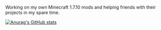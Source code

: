 Working on my own Minecraft 1.7.10 mods and helping friends with their projects in my spare time.

[![Anurag's GitHub stats](https://github-readme-stats.vercel.app/api?username=matt-159&hide=stars&count_private=true)](https://github.com/anuraghazra/github-readme-stats)


<!--
**TheBrochacho/TheBrochacho** is a ✨ _special_ ✨ repository because its `README.md` (this file) appears on your GitHub profile.

Here are some ideas to get you started:

- 🔭 I’m currently working on ...
- 🌱 I’m currently learning ...
- 👯 I’m looking to collaborate on ...
- 🤔 I’m looking for help with ...
- 💬 Ask me about ...
- 📫 How to reach me: ...
- 😄 Pronouns: ...
- ⚡ Fun fact: ...
-->
